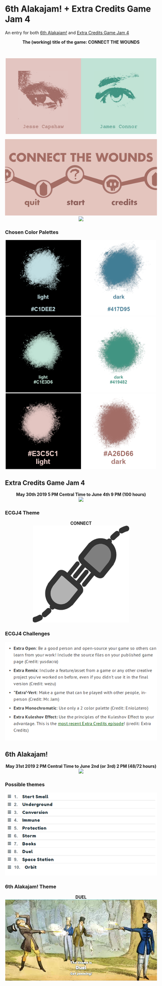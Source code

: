 # 6th Alakajam! + Extra Credits Game Jam 4
An entry for both [6th Alakajam!](https://alakajam.com/6th-alakajam/announcements) and [Extra Credits Game Jam 4](https://itch.io/jam/extra-credits-game-jam-4)

<p align="center" >
<b>The (working) title of the game: CONNECT THE WOUNDS</b>
</p><br>
<p align="center">
<img height="250" width="500" src="https://github.com/Raccoon-JS/Alakajam-plus-Extra-Credits/blob/master/eyes_of_characters.png">
</p>
<p align="center">
<img src="https://github.com/Raccoon-JS/Alakajam-plus-Extra-Credits/blob/master/complete_menu_screen.gif">
<br>
<img src="https://i.imgur.com/EzFgM2G.png?2">
</p>

### Chosen Color Palettes

<p align="center">
<img height="250" width="500" src="https://github.com/Raccoon-JS/Alakajam-plus-Extra-Credits/blob/master/color-palettes/two_color_palette_reference_2.png">
<br>
<img height="250" width="500" src="https://github.com/Raccoon-JS/Alakajam-plus-Extra-Credits/blob/master/color-palettes/two_color_palette_reference_3.png">
<br>
<img height="250" width="500" src="https://github.com/Raccoon-JS/Alakajam-plus-Extra-Credits/blob/master/color-palettes/two_color_palette_reference_4.png">
</p>

## Extra Credits Game Jam 4

<p align="center">
<b>
May 30th 2019 5 PM Central Time to June 4th 9 PM (100 hours)
</b>
<br>
<img src="https://i.imgur.com/JiLZqQF.png?1">
</p>

### ECGJ4 Theme

<p align="center">
<b>CONNECT</b>
<br>
<img height="320" width="320" src="https://github.com/Raccoon-JS/Alakajam-plus-Extra-Credits/blob/master/connection.png">
</p>

### ECGJ4 Challenges

<p align="center">
<img src="https://github.com/Raccoon-JS/Alakajam-plus-Extra-Credits/blob/master/ec-challenges.png">
</p>

## 6th Alakajam!

<p align="center">
<b>May 31st 2019 2 PM Central Time to June 2nd (or 3rd) 2 PM (48/72 hours)</b>
<br>
<img src="https://i.imgur.com/0SPtSQA.png?1">
</p>

### Possible themes

<p align = "center">
<img src="https://github.com/Raccoon-JS/Alakajam-plus-Extra-Credits/blob/master/shortlist_alakajam_themes.png">
</p>

### 6th Alakajam! Theme

<p align = "center">
<b>DUEL<b>
<br>
<img src="https://github.com/Raccoon-JS/Alakajam-plus-Extra-Credits/blob/master/Alakajam-6-theme-Duel.png">
</p>
